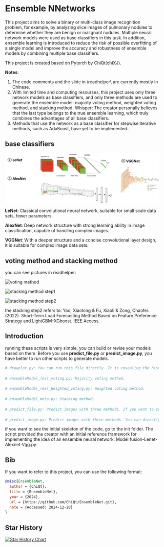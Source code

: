 # Ensemble NNetworks
This project aims to solve a binary or multi-class image recognition problem, for example, by analyzing slice images of pulmonary nodules to determine whether they are benign or malignant nodules. Multiple neural network models were used as base classifiers in this task. In addition, ensemble learning is introduced to reduce the risk of possible overfitting of a single model and improve the accuracy and robustness of ensemble models by combining multiple base classifiers.

This project is created based on Pytorch by ChiQt(chiXJ).

**Notes**:

1. The code comments and the slide in \readhelper\ are currently mostly in Chinese.
2. With limited time and computing resourses, this project uses only three network models as base classifiers, and only three methods are used to generate the ensemble model: majority voting method, weighted voting method, and stacking method. Whisper: The creator personally believes that the last type belongs to the true ensemble learning, which truly combines the advantages of all base classifiers.
3. Methods that use the network as a base classifier for stepwise iterative methods, such as AdaBoost, have yet to be implemented...

## base classifiers
![three classic network models](./readhelper/base%20classifiers.png)

**LeNet**: Classical convolutional neural network, suitable for small scale data sets, fewer parameters.

**AlexNet**: Deep network structure with strong learning ability in image classification, capable of handling complex images.

**VGGNet**: With a deeper structure and a concise convolutional layer design, it is suitable for complex image data sets.

## voting method and stacking method
you can see pictures in readhelper:

![voting method](./readhelper/voting/base%20method.png)

![stacking method step1](./readhelper/stacking/base%20step1.png)

![stacking method step2](./readhelper/stacking/base%20step2.png)

the stacking step2 refers to: Yao, Xiaotong & Fu, Xiaoli & Zong, Chaofei. (2022). Short-Term Load Forecasting Method Based on Feature Preference Strategy and LightGBM-XGboost. IEEE Access.

## Introduction
running these scripts is very simple, you can bulid or revise your models based on them. Before you use **predict_file.py** or **predict_image.py**, you have better to run other scripts to generate models.
```python
# drawplot.py: You can run this file directly. It is revealing the history of training and validating process of base calssifiers and ensemble classifiers.

# ensembleModel_(es)_voting.py: Majority voting method.

# ensembleModel_(es)_Weighted_voting.py: Weighted voting method.

# ensembleModel_meta.py: Stacking method.

# predict_file.py: Predict images with three methods. If you want to caculate the results, please note that image categories are determined by the folder structure.

# predict_image.py: Predict images with three methods. You can directly predict that single or multiple images do not necessarily need to provide true labels.If you want to caculate the results, please note that labels are need to be determined by you.
```
if you want to see the initial skeleton of the code, go to the init folder. The script provided the creator with an initial reference framework for implementing the idea of an ensemble neural network: Model fusion-Lenet-Alexnet-Vgg.py.

## Bib

If you want to refer to this project, you can use the following format:

```bibtex
@misc{EnsembleNet,
  author = {ChiQt},
  title = {EnsembleNet},
  year = {2024},
  url = {https://github.com/ChiQt/EnsembleNet.git},
  note = {Accessed: 2024-12-20}
}
```
## Star History

[![Star History Chart](https://api.star-history.com/svg?user=ChiQt&repo=EnsembleNet&type=Date)](https://star-history.t9t.io/#ChiQt/EnsembleNet)
